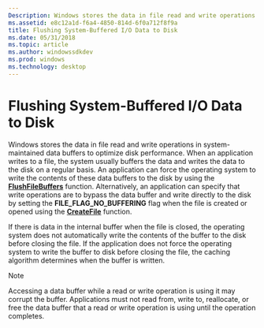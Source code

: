 ```yaml
---
Description: Windows stores the data in file read and write operations in system-maintained data buffers to optimize disk performance.
ms.assetid: e8c12a1d-f6a4-4850-814d-6f0a712f8f9a
title: Flushing System-Buffered I/O Data to Disk
ms.date: 05/31/2018
ms.topic: article
ms.author: windowssdkdev
ms.prod: windows
ms.technology: desktop
---
```


# Flushing System-Buffered I/O Data to Disk

Windows stores the data in file read and write operations in system-maintained data buffers to optimize disk performance. When an application writes to a file, the system usually buffers the data and writes the data to the disk on a regular basis. An application can force the operating system to write the contents of these data buffers to the disk by using the [**FlushFileBuffers**](/windows/win32/FileAPI/nf-fileapi-flushfilebuffers?branch=master) function. Alternatively, an application can specify that write operations are to bypass the data buffer and write directly to the disk by setting the **FILE\_FLAG\_NO\_BUFFERING** flag when the file is created or opened using the [**CreateFile**](/windows/win32/FileAPI/nf-fileapi-createfilea?branch=master) function.

If there is data in the internal buffer when the file is closed, the operating system does not automatically write the contents of the buffer to the disk before closing the file. If the application does not force the operating system to write the buffer to disk before closing the file, the caching algorithm determines when the buffer is written.

> [!Note]  
> Accessing a data buffer while a read or write operation is using it may corrupt the buffer. Applications must not read from, write to, reallocate, or free the data buffer that a read or write operation is using until the operation completes.

 

 

 



